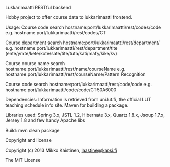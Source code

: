 Lukkarimaatti RESTful backend

Hobby project to offer course data to lukkarimaatti frontend.

Usage:
Course code search
hostname:port/lukkarimaatti/rest/codes/code
e.g. hostname:port/lukkarimaatti/rest/codes/CT

Course department search
hostname:port/lukkarimaatti/rest/department/<department>
e.g. hostname:port/lukkarimaatti/rest/department/tite
(ente/ymte/kete/kote/sate/tite/tuta/kati/mafy/kike/kv)

Course course name search
hostname:port/lukkarimaatti/rest/name/courseName
e.g. hostname:port/lukkarimaatti/rest/courseName/Pattern Recognition

Course code search
hostname:port/lukkarimaatti/rest/code/code
e.g. hostname:port/lukkarimaatti/code/code/CT50A6000

Dependencies:
Information is retrieved from uni.lut.fi, the official LUT teaching schedule info site.
Maven for building a package.

Libraries used:
Spring 3.x,
JSTL 1.2,
Hibernate 3.x,
Quartz 1.8.x,
Jsoup 1.7.x,
Jersey 1.8
and few handy Apache libs

Build:
mvn clean package

Copyright and license

Copyright (c) 2013 Mikko Kaistinen, laastine@kapsi.fi

The MIT License
